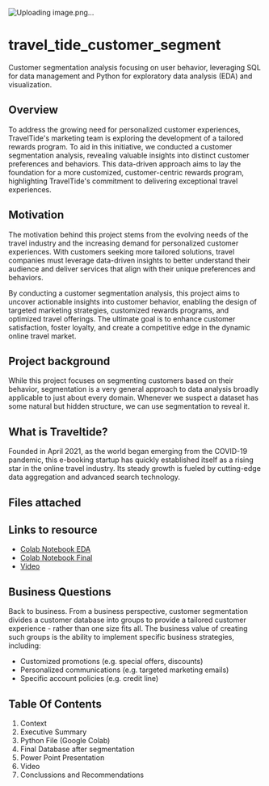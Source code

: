 ![Uploading image.png…]()


# travel_tide_customer_segment

Customer segmentation analysis focusing on user behavior, leveraging SQL for data management and Python for exploratory data analysis (EDA) and visualization.

## Overview
To address the growing need for personalized customer experiences, TravelTide's marketing team is exploring the development of a tailored rewards program. To aid in this initiative, we conducted a customer segmentation analysis, revealing valuable insights into distinct customer preferences and behaviors. This data-driven approach aims to lay the foundation for a more customized, customer-centric rewards program, highlighting TravelTide's commitment to delivering exceptional travel experiences.

## Motivation
The motivation behind this project stems from the evolving needs of the travel industry and the increasing demand for personalized customer experiences. With customers seeking more tailored solutions, travel companies must leverage data-driven insights to better understand their audience and deliver services that align with their unique preferences and behaviors.

By conducting a customer segmentation analysis, this project aims to uncover actionable insights into customer behavior, enabling the design of targeted marketing strategies, customized rewards programs, and optimized travel offerings. The ultimate goal is to enhance customer satisfaction, foster loyalty, and create a competitive edge in the dynamic online travel market.

## Project background 

While this project focuses on segmenting customers based on their behavior, segmentation is a very general approach to data analysis broadly applicable to just about every domain. Whenever we suspect a dataset has some natural but hidden structure, we can use segmentation to reveal it.

## What is Traveltide?

Founded in April 2021, as the world began emerging from the COVID-19 pandemic, this e-booking startup has quickly established itself as a rising star in the online travel industry. Its steady growth is fueled by cutting-edge data aggregation and advanced search technology.

## Files attached 



## Links to resource

- [Colab Notebook EDA](https://colab.research.google.com/drive/1f9FoQX25YgtbViBj2Hr4s7NSzUmBA_Fz?usp=sharing)
- [Colab Notebook Final](https://colab.research.google.com/drive/1vY4VhXnuBTInqRDNmADNCJdsdpLab4vX?usp=sharing)
- [Video](https://www.loom.com/share/b165280abd274574b2b289b2e2b71039?sid=c76209b9-3a78-4b35-b5dc-4420ae810031)



## Business Questions

Back to business. From a business perspective, customer segmentation divides a customer database into groups to provide a tailored customer experience - rather than one size fits all. The business value of creating such groups is the ability to implement specific business strategies, including:
* Customized promotions (e.g. special offers, discounts)
* Personalized communications (e.g. targeted marketing emails)
* Specific account policies (e.g. credit line)
  

## Table Of Contents

1. Context
2. Executive Summary
3. Python File (Google Colab)
4. Final Database after segmentation
5. Power Point Presentation
6. Video
7. Conclussions and Recommendations
